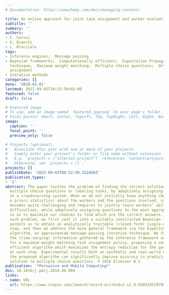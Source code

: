 ```yaml
---
# Documentation: https://wowchemy.com/docs/managing-content/

title: An online approach for joint task assignment and worker evaluation in crowd-sourcing
subtitle: ''
summary: ''
authors:
- C. Carusi
- G. Bianchi
- L. Bracciale
tags:
- Inference engines;  Message passing
- Bayesian frameworks;  Computationally efficient;  Expectation Propagation;  Iterative
  technique;  Maximum weight matching;  Multiple choice questions;  Online approaches;  Task
  assignment
- Iterative methods
categories: []
date: '2018-01-01'
lastmod: 2022-09-03T10:52:59+02:00
featured: false
draft: false

# Featured image
# To use, add an image named `featured.jpg/png` to your page's folder.
# Focal points: Smart, Center, TopLeft, Top, TopRight, Left, Right, BottomLeft, Bottom, BottomRight.
image:
  caption: ''
  focal_point: ''
  preview_only: false

# Projects (optional).
#   Associate this post with one or more of your projects.
#   Simply enter your project's folder or file name without extension.
#   E.g. `projects = ["internal-project"]` references `content/project/deep-learning/index.md`.
#   Otherwise, set `projects = []`.
projects: []
publishDate: '2022-09-03T08:52:59.322468Z'
publication_types:
- '2'
abstract: The paper tackles the problem of finding the correct solution to a set of
  multiple choice questions or labeling tasks, by adaptively assigning them to workers
  in a crowdsourcing system. When we do not initially know anything (besides common
  a priori statistics) about the workers and the questions involved, such problem
  becomes quite challenging and requires to jointly learn workers’ abilities and questions’
  difficulties, while adaptively assigning questions to the most appropriate workers
  so as to maximize our chances to find which are the correct answers. To address
  such problem, we first cast it into a suitably constructed Bayesian framework which
  permits us to obtain an analytically tractable (closed form) single-question inference
  step, and then we address the more general framework via the Expectation Propagation
  algorithm, an approximated message-passing iterative technique. We then exploit
  the (time-varying) information gathered by the inference framework as adaptive weights
  for a maximum weight matching task assignment policy, proposing a computationally
  efficient algorithm which maximizes the entropy reduction for the questions assigned
  at each step. Experimental results both on synthetic and real-world data shows that
  the proposed algorithm can significantly improve accuracy in predicting the correct
  solution to multiple choice questions. © 2018 Elsevier B.V.
publication: '*Pervasive and Mobile Computing*'
doi: 10.1016/j.pmcj.2018.08.004
links:
- name: URL
  url: https://www.scopus.com/inward/record.uri?eid=2-s2.0-85053451970&doi=10.1016%2fj.pmcj.2018.08.004&partnerID=40&md5=a6849e51be4ff1276e9b3876c4d6cd22
---
```

